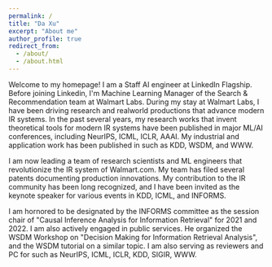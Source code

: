 ```yaml
---
permalink: /
title: "Da Xu"
excerpt: "About me"
author_profile: true
redirect_from:
  - /about/
  - /about.html
---
```



Welcome to my homepage! I am a Staff AI engineer at LinkedIn Flagship. Before joining Linkedin, I'm  Machine Learning Manager of the Search & Recommendation team at Walmart Labs. During my stay at Walmart Labs, I have been driving research and realworld productions that advance modern IR systems. In the past several years, my research works that invent theoretical tools for modern IR systems have been published in major ML/AI conferences, including NeurIPS, ICML, ICLR, AAAI. My industrial and application work has been published in such as KDD, WSDM, and WWW.

I am now leading a team of research scientists and ML engineers that revolutionize the IR system of Walmart.com. My team has filed several patents documenting production innovations. My contribution to the IR community has been long recognized, and I have been invited as the keynote speaker for various events in KDD, ICML, and INFORMS.

I am hornored to be designated by the INFORMS committee as the session chair of "Causal Inference Analysis for Information Retrieval" for 2021 and 2022. I am also actively engaged in public services. He organized the WSDM Workshop on "Decision Making for Information Retrieval Analysis", and the WSDM tutorial on a similar topic. I am also serving as reviewers and PC for such as NeurIPS, ICML, ICLR, KDD, SIGIR, WWW.

